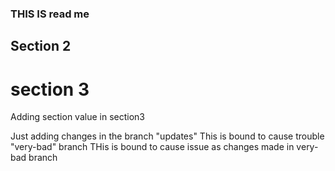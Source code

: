 ### THIS IS read me 

## Section 2 

# section 3 
Adding section value in section3

Just adding changes in the branch "updates" 
This is bound to cause trouble "very-bad" branch
THis is bound to cause issue as changes made in very-bad branch



